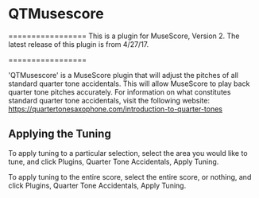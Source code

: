 # QTMusescore
=================
This is a plugin for MuseScore, Version 2.
The latest release of this plugin is from 4/27/17.

=================

'QTMusescore' is a MuseScore plugin that will adjust the pitches of all standard quarter tone accidentals.  This will allow MuseScore to play back quarter tone pitches accurately.  For information on what constitutes standard quarter tone accidentals, visit the following website: https://quartertonesaxophone.com/introduction-to-quarter-tones

## Applying the Tuning
To apply tuning to a particular selection, select the area you would like to tune, and click Plugins, Quarter Tone Accidentals, Apply Tuning.

To apply tuning to the entire score, select the entire score, or nothing, and click Plugins, Quarter Tone Accidentals, Apply Tuning.
